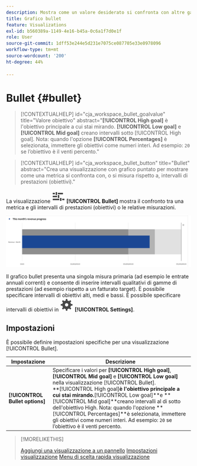 ```yaml
---
description: Mostra come un valore desiderato si confronta con altre gamme di prestazioni (obiettivi).
title: Grafico bullet
feature: Visualizations
exl-id: b560389a-1149-4e16-b45a-0c6a1f7d0e1f
role: User
source-git-commit: 1dff53e244e5d231e7075ce087705e33e0978096
workflow-type: tm+mt
source-wordcount: '200'
ht-degree: 44%

---
```


# Bullet {#bullet}

<!-- markdownlint-disable MD034 -->

>[!CONTEXTUALHELP]
>id="cja_workspace_bullet_goalvalue"
>title="Valore obiettivo"
>abstract="**[!UICONTROL High goal]** è l&#39;obiettivo principale a cui stai mirando. **[!UICONTROL Low goal]** e **[!UICONTROL Mid goal]** creano intervalli sotto [!UICONTROL High goal]. Nota: quando l&#39;opzione **[!UICONTROL Percentages]** è selezionata, immettere gli obiettivi come numeri interi. Ad esempio: `20` se l’obiettivo è il venti percento."

<!-- markdownlint-enable MD034 -->

<!-- markdownlint-disable MD034 -->

>[!CONTEXTUALHELP]
>id="cja_workspace_bullet_button"
>title="Bullet"
>abstract="Crea una visualizzazione con grafico puntato per mostrare come una metrica si confronta con, o si misura rispetto a, intervalli di prestazioni (obiettivi)."

<!-- markdownlint-enable MD034 -->


La visualizzazione ![GraphBullet](/help/assets/icons/GraphBullet.svg) **[!UICONTROL Bullet]** mostra il confronto tra una metrica e gli intervalli di prestazioni (obiettivi) o le relative misurazioni.

![](assets/bullet.png)

Il grafico bullet presenta una singola misura primaria (ad esempio le entrate annuali correnti) e consente di inserire intervalli qualitativi di gamme di prestazioni (ad esempio rispetto a un fatturato target). È possibile specificare intervalli di obiettivi alti, medi e bassi. È possibile specificare intervalli di obiettivi in ![Impostazione](/help/assets/icons/Setting.svg) **[!UICONTROL Settings]**.

## Impostazioni

È possibile definire impostazioni specifiche per una visualizzazione [!UICONTROL Bullet].

| Impostazione | Descrizione |
|---|---|
| **[!UICONTROL Bullet options]** | Specificare i valori per **[!UICONTROL High goal]**, **[!UICONTROL Mid goal]** e **[!UICONTROL Low goal]** nella visualizzazione [!UICONTROL Bullet]. <br/>**[!UICONTROL High goal]**è l&#39;obiettivo principale a cui stai mirando.**[!UICONTROL Low goal]**e **[!UICONTROL Mid goal]**creano intervalli al di sotto dell&#39;obiettivo High. Nota: quando l&#39;opzione **[!UICONTROL Percentages]**è selezionata, immettere gli obiettivi come numeri interi. Ad esempio: `20` se l’obiettivo è il venti percento. |

>[!MORELIKETHIS]
>
>[Aggiungi una visualizzazione a un pannello](/help/analysis-workspace/visualizations/freeform-analysis-visualizations.md#add-visualizations-to-a-panel)
>[Impostazioni visualizzazione](/help/analysis-workspace/visualizations/freeform-analysis-visualizations.md#settings)
>[Menu di scelta rapida visualizzazione](/help/analysis-workspace/visualizations/freeform-analysis-visualizations.md#context-menu)
>

